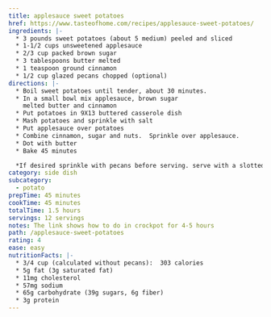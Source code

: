```yaml
---
title: applesauce sweet potatoes
href: https://www.tasteofhome.com/recipes/applesauce-sweet-potatoes/
ingredients: |-
  * 3 pounds sweet potatoes (about 5 medium) peeled and sliced
  * 1-1/2 cups unsweetened applesauce
  * 2/3 cup packed brown sugar
  * 3 tablespoons butter melted
  * 1 teaspoon ground cinnamon
  * 1/2 cup glazed pecans chopped (optional)
directions: |-
  * B﻿oil sweet potatoes until tender, about 30 minutes.
  * In a small bowl mix applesauce, brown sugar
    melted butter and cinnamon
  * P﻿ut potatoes in 9X13 buttered casserole dish
  * M﻿ash potatoes and sprinkle with salt
  * P﻿ut applesauce over potatoes
  * C﻿ombine cinnamon, sugar and nuts.  Sprinkle over applesauce.
  * Dot with butter
  * B﻿ake 45 minutes

  *If desired sprinkle with pecans before serving. serve with a slotted spoon*
category: side dish
subcategory:
  - potato
prepTime: 45 minutes
cookTime: 45 minutes
totalTime: 1.5 hours
servings: 12 servings
notes: T﻿he link shows how to do in crockpot for 4-5 hours
path: /applesauce-sweet-potatoes
rating: 4
ease: easy
nutritionFacts: |-
  * 3/4 cup (calculated without pecans):  303 calories
  * 5g fat (3g saturated fat)
  * 11mg cholesterol
  * 57mg sodium
  * 65g carbohydrate (39g sugars, 6g fiber)
  * 3g protein
---
```


